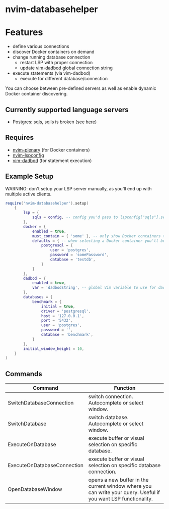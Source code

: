 # nvim-databasehelper

# Features

-   define various connections
-   discover Docker containers on demand
-   change running database connection
    -   restart LSP with proper connection
    -   update [vim-dadbod](https://github.com/tpope/vim-dadbod) global connection string
-   execute statements (via vim-dadbod)
    -   execute for different database/connection

You can choose between pre-defined servers as well as enable dynamic Docker container discovering.

## Currently supported language servers

-   Postgres: sqls, sqlls is broken (see [here](https://github.com/joe-re/sql-language-server/issues/128))

## Requires

-   [nvim-plenary](https://github.com/nvim-lua/plenary.nvim) (for Docker containers)
-   [nvim-lspconfig](https://github.com/neovim/nvim-lspconfig)
-   [vim-dadbod](https://github.com/tpope/vim-dadbod) (for statement execution)

## Example Setup

WARNING: don't setup your LSP server manually, as you'll end up with multiple active clients.

```lua
require('nvim-databasehelper').setup(
    {
        lsp = {
            sqls = config, -- config you'd pass to lspconfig["sqls"].setup(). Omit the connections!
        },
        docker = {
            enabled = true,
            must_contain = { 'some' }, -- only show Docker containers that contain one of the given strings
            defaults = { -- when selecting a Docker container you'll be prompted for various parameters, you can define default values here
                postgresql = {
                    user = 'postgres',
                    password = 'somePassword',
                    database = 'testdb',
                }
            }
        },
        dadbod = {
            enabled = true,
            var = 'dadbodstring', -- global Vim variable to use for dadbod ":DB g:<thisvariable> ..."
        },
        databases = {
            benchmark = {
                initial = true,
                driver = 'postgresql',
                host = '127.0.0.1',
                port = '5432',
                user = 'postgres',
                password = '',
                database = 'benchmark',
            }
        },
        initial_window_height = 10,
    }
)
```

## Commands

| Command                     | Function                                                                                                       |
| --------------------------- | -------------------------------------------------------------------------------------------------------------- |
| SwitchDatabaseConnection    | switch connection. Autocomplete or select window.                                                              |
| SwitchDatabase              | switch database. Autocomplete or select window.                                                                |
| ExecuteOnDatabase           | execute buffer or visual selection on specific database.                                                       |
| ExecuteOnDatabaseConnection | execute buffer or visual selection on specific database connection.                                            |
| OpenDatabaseWindow          | opens a new buffer in the current window where you can write your query. Useful if you want LSP functionality. |
